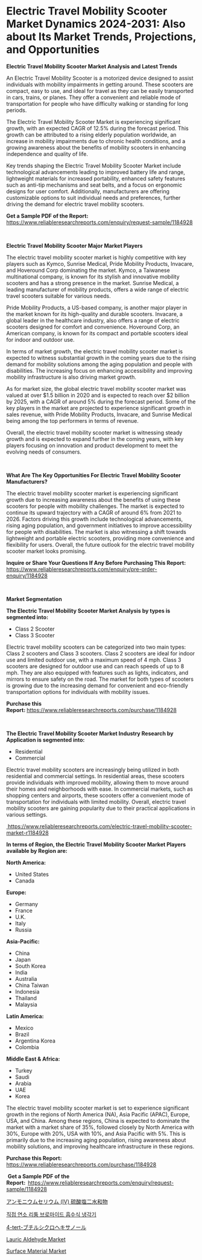 <p><h1>Electric Travel Mobility Scooter Market Dynamics 2024-2031: Also about Its Market Trends, Projections, and Opportunities</h1></p><p><strong>Electric Travel Mobility Scooter Market Analysis and Latest Trends</strong></p>
<p><p>An Electric Travel Mobility Scooter is a motorized device designed to assist individuals with mobility impairments in getting around. These scooters are compact, easy to use, and ideal for travel as they can be easily transported in cars, trains, or planes. They offer a convenient and reliable mode of transportation for people who have difficulty walking or standing for long periods.</p><p>The Electric Travel Mobility Scooter Market is experiencing significant growth, with an expected CAGR of 12.5% during the forecast period. This growth can be attributed to a rising elderly population worldwide, an increase in mobility impairments due to chronic health conditions, and a growing awareness about the benefits of mobility scooters in enhancing independence and quality of life.</p><p>Key trends shaping the Electric Travel Mobility Scooter Market include technological advancements leading to improved battery life and range, lightweight materials for increased portability, enhanced safety features such as anti-tip mechanisms and seat belts, and a focus on ergonomic designs for user comfort. Additionally, manufacturers are offering customizable options to suit individual needs and preferences, further driving the demand for electric travel mobility scooters.</p></p>
<p><strong>Get a Sample PDF of the Report:&nbsp;</strong> <a href="https://www.reliableresearchreports.com/enquiry/request-sample/1184928">https://www.reliableresearchreports.com/enquiry/request-sample/1184928</a></p>
<p>&nbsp;</p>
<p><strong>Electric Travel Mobility Scooter Major Market Players</strong></p>
<p><p>The electric travel mobility scooter market is highly competitive with key players such as Kymco, Sunrise Medical, Pride Mobility Products, Invacare, and Hoveround Corp dominating the market. Kymco, a Taiwanese multinational company, is known for its stylish and innovative mobility scooters and has a strong presence in the market. Sunrise Medical, a leading manufacturer of mobility products, offers a wide range of electric travel scooters suitable for various needs.</p><p>Pride Mobility Products, a US-based company, is another major player in the market known for its high-quality and durable scooters. Invacare, a global leader in the healthcare industry, also offers a range of electric scooters designed for comfort and convenience. Hoveround Corp, an American company, is known for its compact and portable scooters ideal for indoor and outdoor use.</p><p>In terms of market growth, the electric travel mobility scooter market is expected to witness substantial growth in the coming years due to the rising demand for mobility solutions among the aging population and people with disabilities. The increasing focus on enhancing accessibility and improving mobility infrastructure is also driving market growth.</p><p>As for market size, the global electric travel mobility scooter market was valued at over $1.5 billion in 2020 and is expected to reach over $2 billion by 2025, with a CAGR of around 5% during the forecast period. Some of the key players in the market are projected to experience significant growth in sales revenue, with Pride Mobility Products, Invacare, and Sunrise Medical being among the top performers in terms of revenue.</p><p>Overall, the electric travel mobility scooter market is witnessing steady growth and is expected to expand further in the coming years, with key players focusing on innovation and product development to meet the evolving needs of consumers.</p></p>
<p>&nbsp;</p>
<p><strong>What Are The Key Opportunities For Electric Travel Mobility Scooter Manufacturers?</strong></p>
<p><p>The electric travel mobility scooter market is experiencing significant growth due to increasing awareness about the benefits of using these scooters for people with mobility challenges. The market is expected to continue its upward trajectory with a CAGR of around 6% from 2021 to 2026. Factors driving this growth include technological advancements, rising aging population, and government initiatives to improve accessibility for people with disabilities. The market is also witnessing a shift towards lightweight and portable electric scooters, providing more convenience and flexibility for users. Overall, the future outlook for the electric travel mobility scooter market looks promising.</p></p>
<p><strong>Inquire or Share Your Questions If Any Before Purchasing This Report:</strong> <a href="https://www.reliableresearchreports.com/enquiry/pre-order-enquiry/1184928">https://www.reliableresearchreports.com/enquiry/pre-order-enquiry/1184928</a></p>
<p>&nbsp;</p>
<p><strong>Market Segmentation</strong></p>
<p><strong>The Electric Travel Mobility Scooter Market Analysis by types is segmented into:</strong></p>
<p><ul><li>Class 2 Scooter</li><li>Class 3 Scooter</li></ul></p>
<p><p>Electric travel mobility scooters can be categorized into two main types: Class 2 scooters and Class 3 scooters. Class 2 scooters are ideal for indoor use and limited outdoor use, with a maximum speed of 4 mph. Class 3 scooters are designed for outdoor use and can reach speeds of up to 8 mph. They are also equipped with features such as lights, indicators, and mirrors to ensure safety on the road. The market for both types of scooters is growing due to the increasing demand for convenient and eco-friendly transportation options for individuals with mobility issues.</p></p>
<p><strong>Purchase this Report:&nbsp;</strong><a href="https://www.reliableresearchreports.com/purchase/1184928">https://www.reliableresearchreports.com/purchase/1184928</a></p>
<p>&nbsp;</p>
<p><strong>The Electric Travel Mobility Scooter Market Industry Research by Application is segmented into:</strong></p>
<p><ul><li>Residential</li><li>Commercial</li></ul></p>
<p><p>Electric travel mobility scooters are increasingly being utilized in both residential and commercial settings. In residential areas, these scooters provide individuals with improved mobility, allowing them to move around their homes and neighborhoods with ease. In commercial markets, such as shopping centers and airports, these scooters offer a convenient mode of transportation for individuals with limited mobility. Overall, electric travel mobility scooters are gaining popularity due to their practical applications in various settings.</p></p>
<p><a href="https://www.reliableresearchreports.com/electric-travel-mobility-scooter-market-r1184928">&nbsp;https://www.reliableresearchreports.com/electric-travel-mobility-scooter-market-r1184928</a></p>
<p><strong>In terms of Region, the Electric Travel Mobility Scooter Market Players available by Region are:</strong></p>
<p>
    <p> <strong> North America: </strong>
        <ul>
            <li>United States</li>
            <li>Canada</li>
        </ul>
        </p> 
    <p> <strong> Europe: </strong>
        <ul>
            <li>Germany</li>
            <li>France</li>
            <li>U.K.</li>
            <li>Italy</li>
            <li>Russia</li>
        </ul>
        </p> 
    <p> <strong> Asia-Pacific: </strong>
        <ul>
            <li>China</li>
            <li>Japan</li>
            <li>South Korea</li>
            <li>India</li>
            <li>Australia</li>
            <li>China Taiwan</li>
            <li>Indonesia</li>
            <li>Thailand</li>
            <li>Malaysia</li>
        </ul>
        </p> 
    <p> <strong> Latin America: </strong>
        <ul>
            <li>Mexico</li>
            <li>Brazil</li>
            <li>Argentina Korea</li>
            <li>Colombia</li>
        </ul>
        </p> 
    <p> <strong> Middle East & Africa: </strong>
        <ul>
            <li>Turkey</li>
            <li>Saudi</li>
            <li>Arabia</li>
            <li>UAE</li>
            <li>Korea</li>
        </ul>
    </p>
    </p>
<p><p>The electric travel mobility scooter market is set to experience significant growth in the regions of North America (NA), Asia Pacific (APAC), Europe, USA, and China. Among these regions, China is expected to dominate the market with a market share of 35%, followed closely by North America with 30%, Europe with 20%, USA with 10%, and Asia Pacific with 5%. This is primarily due to the increasing aging population, rising awareness about mobility solutions, and improving healthcare infrastructure in these regions.</p></p>
<p><strong>Purchase this Report: </strong><a href="https://www.reliableresearchreports.com/purchase/1184928">https://www.reliableresearchreports.com/purchase/1184928</a></p>
<p>&nbsp;<strong>Get a Sample PDF of the Report:&nbsp;&nbsp;</strong><a href="https://www.reliableresearchreports.com/enquiry/request-sample/1184928">https://www.reliableresearchreports.com/enquiry/request-sample/1184928</a></p>
<p><strong></strong></p>
<p><p><a href="https://github.com/SimeonBode1/Market-Research-Report-List-1/blob/main/8184755112968.md">アンモニウムセリウム (IV) 硫酸塩二水和物</a></p><p><a href="https://github.com/vseigx30c9a1j/Market-Research-Report-List-2/blob/main/2054396107552.md">직접 연소 리튬 브로마이드 흡수식 냉각기</a></p><p><a href="https://github.com/ycmtqqhvk3273/Market-Research-Report-List-2/blob/main/2993250112969.md">4-tert-ブチルシクロヘキサノール</a></p><p><a href="https://github.com/gladysalidde/Market-Research-Report-List-1/blob/main/lauric-aldehyde-market.md">Lauric Aldehyde Market</a></p><p><a href="https://github.com/dimitrishawkinswaynenp91rgz/Market-Research-Report-List-3/blob/main/surface-material-market.md">Surface Material Market</a></p></p>